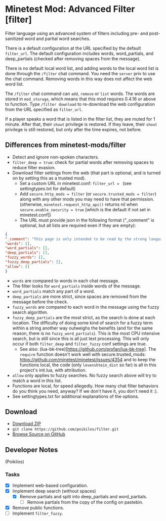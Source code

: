 # Minetest Mod: Advanced Filter [filter]

Filter language using an advanced system of filters including pre- and
post-sanitized word and partial word searches.

There is a default configuration at the URL specified by the default
`filter_url`. The default configuration includes words, word_partials,
and deep_partials (checked after removing spaces from the message).

There is no default local word list, and adding words to the local word
list is done through the `/filter` chat command. You need the `server`
priv to use the chat command. Removing words in this way does not affect
the web word list.

The `/filter` chat command can `add`, `remove` or `list` words. The
words are stored in `mod_storage`, which means that this mod requires
0.4.16 or above to function. Type `/filter download` to re-download the
web configuration from the URL specified as `filter_url`.

If a player speaks a word that is listed in the filter list, they are
muted for 1 minute. After that, their `shout` privilege is restored.
If they leave, their `shout` privilege is still restored, but only after
the time expires, not before.


## Differences from minetest-mods/filter
- Detect and ignore non-spoken characters.
- `filter_deep = true`: check for partial words after removing spaces to
  reduce filter evasion.
- Download filter settings from the web (that part is optional, and is
  turned on by setting this as a trusted mod).
  - Set a custom URL in minetest.conf: `filter_url = ` (see
    settingtypes.txt for default)
  - Add `secure.http_mods = filter` (or `secure.trusted_mods = filter`)
    along with any other mods you may need to have that permission.
    (otherwise, `minetest.request_http_api()` returns nil when
    `secure.enable_security = true` [which is the default if not set in
    minetest.conf])
  - The URL must provide json in the following format ("_comment" is
    optional, but all lists are required even if they are empty):
```json
{
"_comment": "This page is only intended to be read by the strong language filter program, not displayed.",
"words": [],
"word_partials": [],
"deep_partials": [],
"fuzzy_words": [],
"fuzzy_deep_partials": [],
"allow": []
}
```
  - `words` are compared to words in each chat message.
  - The filter looks for `word_partials` inside words of the message.
  - `word_partials` match any part of a word.
  - `deep_partials` are more strict, since spaces are removed from the
    message before the check.
  - `fuzzy_words` are compared to each word in the message using the
    fuzzy search algorithm.
  - `fuzzy_deep_partials` are the most strict, as the search is done at
    each location. The difficulty of doing some kind of search for a
    fuzzy term within a string another way outweighs the benefits (and
    for the same reason, there is no  `fuzzy_word_partials`). This is
    the most CPU intensive search, but is still since this is all just
    text processing. This will only occur if both `filter_deep` and
    `filter_fuzzy` conf settings are true.
    - See also: (lua-bk-tree)[https://github.com/profan/lua-bk-tree].
      The `require` function doesn't work well with
      secure.trusted_mods:
      <https://github.com/minetest/minetest/issues/4354> and to keep
      the functions local, the code (only `levenshtein_dist` so far) is
      all in this project's init.lua, with attribution.
  - `allow` only applies to fuzzy searches. No fuzzy search above will
    try to match a word in this list.
- Functions are local, for speed allegedly. How many chat filter
  behaviors do you think you need, anyway? If we don't have it, you
  don't need it :).
- See settingtypes.txt for additional explanations of the options.


## Download
- [Download ZIP](https://github.com/poikilos/filter/archive/master.zip)
- `git clone https://github.com/poikilos/filter.git`
- [Browse Source on GitHub](https://github.com/poikilos/filter)


## Developer Notes
(Poikilos)

### Tasks
- [x] Implement web-based configuration.
- [x] Implement deep search (without spaces)
  - [x] Remove partials and split into deep_partials and word_partials.
    - [ ] Remove partials from the copy of the config on pastebin.
- [x] Remove public functions.
- [ ] Implement `filter_fuzzy`.
